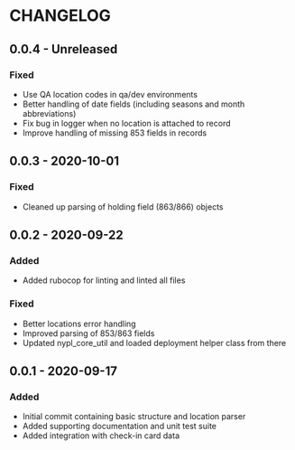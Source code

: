 # CHANGELOG

## 0.0.4 - Unreleased
### Fixed
- Use QA location codes in qa/dev environments
- Better handling of date fields (including seasons and month abbreviations)
- Fix bug in logger when no location is attached to record
- Improve handling of missing 853 fields in records

## 0.0.3 - 2020-10-01
### Fixed
- Cleaned up parsing of holding field (863/866) objects

## 0.0.2 - 2020-09-22
### Added
- Added rubocop for linting and linted all files
### Fixed
- Better locations error handling
- Improved parsing of 853/863 fields
- Updated nypl_core_util and loaded deployment helper class from there

## 0.0.1 - 2020-09-17
### Added
- Initial commit containing basic structure and location parser
- Added supporting documentation and unit test suite
- Added integration with check-in card data
